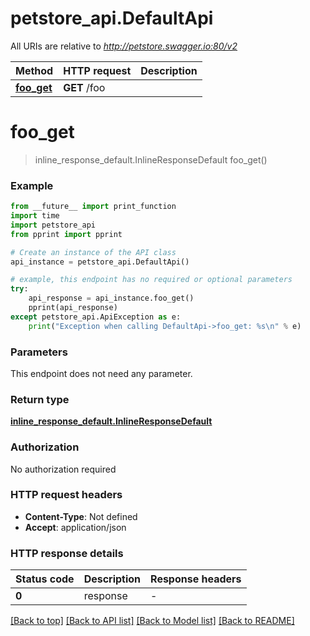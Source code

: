 # petstore_api.DefaultApi

All URIs are relative to *http://petstore.swagger.io:80/v2*

Method | HTTP request | Description
------------- | ------------- | -------------
[**foo_get**](DefaultApi.md#foo_get) | **GET** /foo | 


# **foo_get**
> inline_response_default.InlineResponseDefault foo_get()



### Example

```python
from __future__ import print_function
import time
import petstore_api
from pprint import pprint

# Create an instance of the API class
api_instance = petstore_api.DefaultApi()

# example, this endpoint has no required or optional parameters
try:
    api_response = api_instance.foo_get()
    pprint(api_response)
except petstore_api.ApiException as e:
    print("Exception when calling DefaultApi->foo_get: %s\n" % e)
```

### Parameters
This endpoint does not need any parameter.

### Return type

[**inline_response_default.InlineResponseDefault**](InlineResponseDefault.md)

### Authorization

No authorization required

### HTTP request headers

 - **Content-Type**: Not defined
 - **Accept**: application/json

### HTTP response details
| Status code | Description | Response headers |
|-------------|-------------|------------------|
**0** | response |  -  |

[[Back to top]](#) [[Back to API list]](../README.md#documentation-for-api-endpoints) [[Back to Model list]](../README.md#documentation-for-models) [[Back to README]](../README.md)

